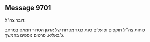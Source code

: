 ## Message 9701

דובר צה"ל:

כוחות צה״ל תוקפים ופועלים כעת כנגד מטרות של ארגון הטרור חמאס במרחב ג׳באליא. פרטים נוספים בהמשך.

